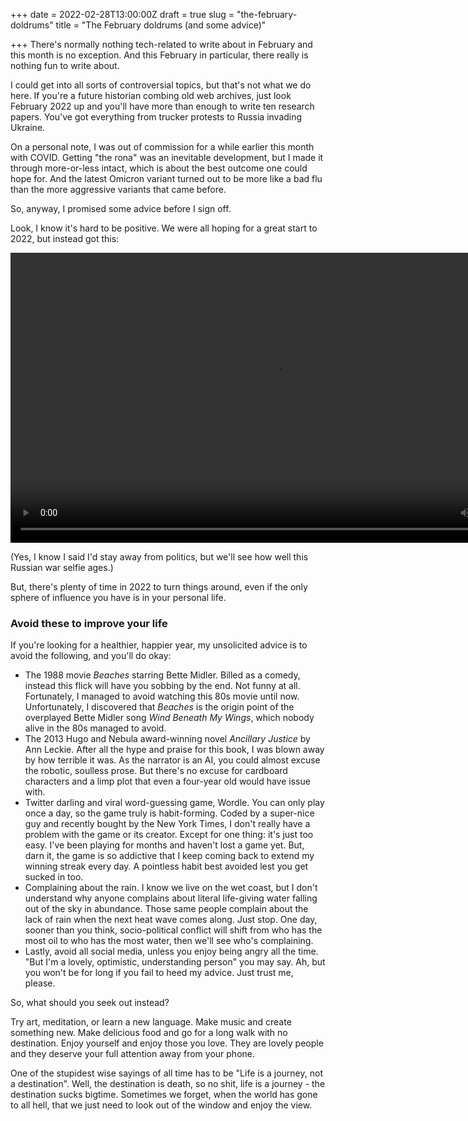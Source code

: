 +++
date = 2022-02-28T13:00:00Z
draft = true
slug = "the-february-doldrums"
title = "The February doldrums (and some advice)"

+++
There's normally nothing tech-related to write about in February and this month is no exception. And this February in particular, there really is nothing fun to write about.

I could get into all sorts of controversial topics, but that's not what we do here. If you're a future historian combing old web archives, just look February 2022 up and you'll have more than enough to write ten research papers. You've got everything from trucker protests to Russia invading Ukraine.

On a personal note, I was out of commission for a while earlier this month with COVID. Getting "the rona" was an inevitable development, but I made it through more-or-less intact, which is about the best outcome one could hope for. And the latest Omicron variant turned out to be more like a bad flu than the more aggressive variants that came before.

So, anyway, I promised some advice before I sign off.

<!--more-->

Look, I know it's hard to be positive. We were all hoping for a great start to 2022, but instead got this:

<video width="848" height="464" controls>
<source src="/images/russian_missles.mp4" type="video/mp4">
Your browser does not support the video tag.
</video>

(Yes, I know I said I'd stay away from politics, but we'll see how well this Russian war selfie ages.)

But, there's plenty of time in 2022 to turn things around, even if the only sphere of influence you have is in your personal life.

### Avoid these to improve your life

If you're looking for a healthier, happier year, my unsolicited advice is to avoid the following, and you'll do okay:

* The 1988 movie _Beaches_ starring Bette Midler. Billed as a comedy, instead this flick will have you sobbing by the end. Not funny at all. Fortunately, I managed to avoid watching this 80s movie until now. Unfortunately, I discovered that _Beaches_ is the origin point of the overplayed Bette Midler song _Wind Beneath My Wings_, which nobody alive in the 80s managed to avoid.
* The 2013 Hugo and Nebula award-winning novel _Ancillary Justice_ by Ann Leckie. After all the hype and praise for this book, I was blown away by how terrible it was. As the narrator is an AI, you could almost excuse the robotic, soulless prose. But there's no excuse for cardboard characters and a limp plot that even a four-year old would have issue with.
* Twitter darling and viral word-guessing game, Wordle. You can only play once a day, so the game truly is habit-forming. Coded by a super-nice guy and recently bought by the New York Times, I don't really have a problem with the game or its creator. Except for one thing: it's just too easy. I've been playing for months and haven't lost a game yet. But, darn it, the game is so addictive that I keep coming back to extend my winning streak every day. A pointless habit best avoided lest you get sucked in too.
* Complaining about the rain. I know we live on the wet coast, but I don't understand why anyone complains about literal life-giving water falling out of the sky in abundance. Those same people complain about the lack of rain when the next heat wave comes along. Just stop. One day, sooner than you think, socio-political conflict will shift from who has the most oil to who has the most water, then we'll see who's complaining.
* Lastly, avoid all social media, unless you enjoy being angry all the time. "But I'm a lovely, optimistic, understanding person" you may say. Ah, but you won't be for long if you fail to heed my advice. Just trust me, please.

 So, what should you seek out instead?

Try art, meditation, or learn a new language. Make music and create something new. Make delicious food and go for a long walk with no destination. Enjoy yourself and enjoy those you love. They are lovely people and they deserve your full attention away from your phone.

One of the stupidest wise sayings of all time has to be "Life is a journey, not a destination". Well, the destination is death, so no shit, life is a journey - the destination sucks bigtime. Sometimes we forget, when the world has gone to all hell, that we just need to look out of the window and enjoy the view.